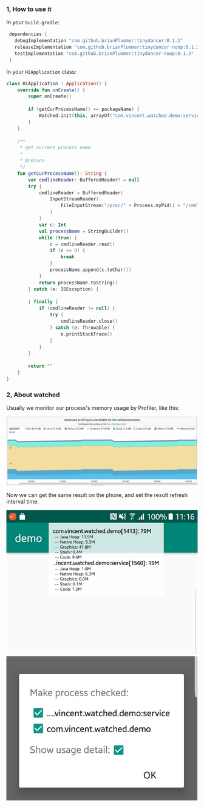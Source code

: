 ### 1, How to use it

In your `build.gradle`:

```gradle
 dependencies {
   debugImplementation "com.github.brianPlummer:tinydancer:0.1.2"
   releaseImplementation "com.github.brianPlummer:tinydancer-noop:0.1.2"
   testImplementation "com.github.brianPlummer:tinydancer-noop:0.1.2"
 }
```

In your `HiApplication` class:

```kotlin
class HiApplication : Application() {
    override fun onCreate() {
        super.onCreate()

        if (getCurProcessName() == packageName) {
            Watched.init(this, arrayOf("com.vincent.watched.demo:service", "com.vincent.watched.demo"), interval = 500L)
        }
    }

    /**
     * get current process name
     *
     * @return
     */
    fun getCurProcessName(): String {
        var cmdlineReader: BufferedReader? = null
        try {
            cmdlineReader = BufferedReader(
                InputStreamReader(
                    FileInputStream("/proc/" + Process.myPid() + "/cmdline"), "iso-8859-1"
                )
            )
            var c: Int
            val processName = StringBuilder()
            while (true) {
                c = cmdlineReader.read()
                if (c <= 0) {
                    break
                }
                processName.append(c.toChar())
            }
            return processName.toString()
        } catch (e: IOException) {

        } finally {
            if (cmdlineReader != null) {
                try {
                    cmdlineReader.close()
                } catch (e: Throwable) {
                    e.printStackTrace()
                }
            }
        }

        return ""
    }
}
```

### 2, About watched

Usually we monitor our process's memory usage by Profiler, like this:

![profiler sample](https://raw.githubusercontent.com/vzhilong/watched/master/art/profiler.jpg "profiler sample")

Now we can get the same result on the phone, and set the result refresh interval time:

![watched sample](https://raw.githubusercontent.com/vzhilong/watched/master/art/watched.png "watched sample")
![dialog config](https://raw.githubusercontent.com/vzhilong/watched/master/art/dialog.jpg "dialog config")